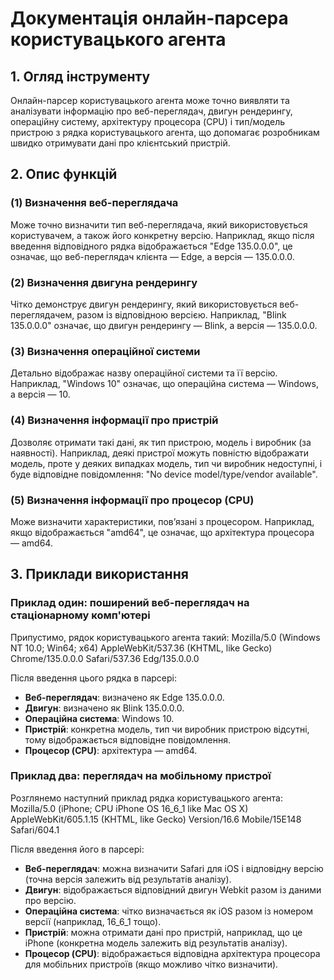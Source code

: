 # Документація онлайн-парсера користувацького агента

## 1. Огляд інструменту

Онлайн-парсер користувацького агента може точно виявляти та аналізувати інформацію про веб-переглядач, двигун рендерингу, операційну систему, архітектуру процесора (CPU) і тип/модель пристрою з рядка користувацького агента, що допомагає розробникам швидко отримувати дані про клієнтський пристрій.

## 2. Опис функцій

### (1) Визначення веб-переглядача

Може точно визначити тип веб-переглядача, який використовується користувачем, а також його конкретну версію. Наприклад, якщо після введення відповідного рядка відображається "Edge 135.0.0.0", це означає, що веб-переглядач клієнта — Edge, а версія — 135.0.0.0.

### (2) Визначення двигуна рендерингу

Чітко демонструє двигун рендерингу, який використовується веб-переглядачем, разом із відповідною версією. Наприклад, "Blink 135.0.0.0" означає, що двигун рендерингу — Blink, а версія — 135.0.0.0.

### (3) Визначення операційної системи

Детально відображає назву операційної системи та її версію. Наприклад, "Windows 10" означає, що операційна система — Windows, а версія — 10.

### (4) Визначення інформації про пристрій

Дозволяє отримати такі дані, як тип пристрою, модель і виробник (за наявності). Наприклад, деякі пристрої можуть повністю відображати модель, проте у деяких випадках модель, тип чи виробник недоступні, і буде відповідне повідомлення: "No device model/type/vendor available".

### (5) Визначення інформації про процесор (CPU)

Може визначити характеристики, пов’язані з процесором. Наприклад, якщо відображається "amd64", це означає, що архітектура процесора — amd64.

## 3. Приклади використання

### Приклад один: поширений веб-переглядач на стаціонарному комп'ютері

Припустимо, рядок користувацького агента такий:
Mozilla/5.0 (Windows NT 10.0; Win64; x64) AppleWebKit/537.36 (KHTML, like Gecko) Chrome/135.0.0.0 Safari/537.36 Edg/135.0.0.0

Після введення цього рядка в парсері:

  * **Веб-переглядач**: визначено як Edge 135.0.0.0.
  * **Двигун**: визначено як Blink 135.0.0.0.
  * **Операційна система**: Windows 10.
  * **Пристрій**: конкретна модель, тип чи виробник пристрою відсутні, тому відображається відповідне повідомлення.
  * **Процесор (CPU)**: архітектура — amd64.

### Приклад два: переглядач на мобільному пристрої

Розглянемо наступний приклад рядка користувацького агента:
Mozilla/5.0 (iPhone; CPU iPhone OS 16_6_1 like Mac OS X) AppleWebKit/605.1.15 (KHTML, like Gecko) Version/16.6 Mobile/15E148 Safari/604.1

Після введення його в парсері:

  * **Веб-переглядач**: можна визначити Safari для iOS і відповідну версію (точна версія залежить від результатів аналізу).
  * **Двигун**: відображається відповідний двигун Webkit разом із даними про версію.
  * **Операційна система**: чітко визначається як iOS разом із номером версії (наприклад, 16_6_1 тощо).
  * **Пристрій**: можна отримати дані про пристрій, наприклад, що це iPhone (конкретна модель залежить від результатів аналізу).
  * **Процесор (CPU)**: відображається відповідна архітектура процесора для мобільних пристроїв (якщо можливо чітко визначити).